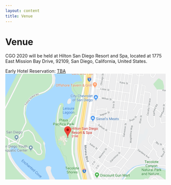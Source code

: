 ```yaml
---
layout: content
title: Venue
---
```

# Venue
CGO 2020 will be held at Hilton San Diego Resort and Spa, located at 1775 East Mission Bay Drive, 92109, San Diego, California, United States.

Early Hotel Reservation: [TBA](https://www.sandiegohilton.com/) 
![hotel](img/hotel.jpg)
